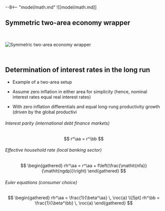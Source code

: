 
--8<-- "model/math.md"
![[model/math.md]]

## Symmetric two-area economy wrapper


<br/>

![Symmetric two-area economy wrapper](wrapper-symmetric2A.png)

<br/>


## Determination of interest rates in the long run

* Example of a two-area setup

* Assume zero inflation in either area for simplicity (hence, nominal
  interest rates equal real interest rates)

* With zero inflation differentials and equal long-rung productivity growth
  (driven by the global productivi


###### Interest parity (international debt finance markets)

$$
r^\aa = r^\bb
$$

###### Effective household rate (local banking sector)

$$
\begin{gathered}
rh^\aa = r^\aa + f\left(\frac{\mathit{nfa}}{\mathit{ngdp}}\right)
\end{gathered}
$$


###### Euler equations (consumer choice)

$$
\begin{gathered}
rh^\aa = \frac{1}{\beta^\aa} \, \roc{a} \\[5pt]
rh^\bb = \frac{1}{\beta^\bb} \, \roc{a}
\end{gathered}
$$

